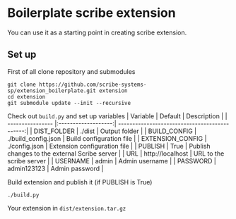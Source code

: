 # Boilerplate scribe extension
You can use it as a starting point in creating scribe extension.

## Set up
First of all clone repository and submodules

```shell
git clone https://github.com/scribe-systems-sp/extension_boilerplate.git extension
cd extension
git submodule update --init --recursive
```

Check out `build.py` and set up variables
| Variable         | Default             | Description                                   |
| ---------------- |:-------------------:| ---------------------------------------------:|
| DIST_FOLDER      | ./dist              | Output folder                                 |
| BUILD_CONFIG     | ./build_config.json | Build configuration file                      |
| EXTENSION_CONFIG | ./config.json       | Extension configuration file                  |
| PUBLISH          | True                | Publish changes to the external Scribe server |
| URL              | http://localhost    | URL to the scribe server                      |
| USERNAME         | admin               | Admin username                                |
| PASSWORD         | admin123123         | Admin password                                |

Build extension and publish it (if PUBLISH is True)
```shell
./build.py
```

Your extension in `dist/extension.tar.gz`